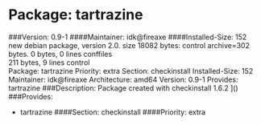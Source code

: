 Package: tartrazine 
============= 

###Version: 0.9-1
####Maintainer: idk@fireaxe
####Installed-Size: 152
new debian package, version 2.0.
size 18082 bytes: control archive=302 bytes.
0 bytes,     0 lines      conffiles            
211 bytes,     9 lines      control              
Package: tartrazine
Priority: extra
Section: checkinstall
Installed-Size: 152
Maintainer: idk@fireaxe
Architecture: amd64
Version: 0.9-1
Provides: tartrazine
###Description:
 Package created with checkinstall 1.6.2
]()
###Provides:
  * tartrazine
####Section: checkinstall
####Priority: extra
